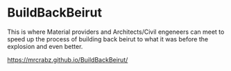 # BuildBackBeirut
 This is where Material providers and Architects/Civil engeneers can meet to speed up the process of building back beirut to what it was before the explosion and even better.
 
 https://mrcrabz.github.io/BuildBackBeirut/
